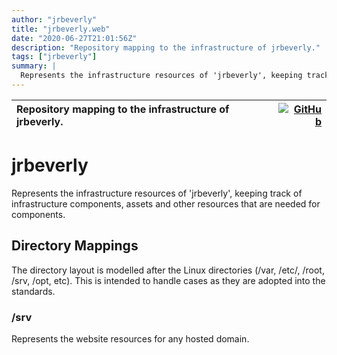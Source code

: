 ```yaml
---
author: "jrbeverly"
title: "jrbeverly.web"
date: "2020-06-27T21:01:56Z"
description: "Repository mapping to the infrastructure of jrbeverly."
tags: ["jrbeverly"]
summary: |
  Represents the infrastructure resources of 'jrbeverly', keeping track of infrastructure components, assets and other resources that are needed for components.
---
```


| Repository mapping to the infrastructure of jrbeverly. | [![GitHub](https://img.shields.io/badge/GitHub-%23121011.svg?logo=github&logoColor=white)](https://github.com/jrbeverly/jrbeverly.web) |
| :-------- | -------: |


# jrbeverly

Represents the infrastructure resources of 'jrbeverly', keeping track of infrastructure components, assets and other resources that are needed for components.

## Directory Mappings

The directory layout is modelled after the Linux directories (/var, /etc/, /root, /srv, /opt, etc). This is intended to handle cases as they are adopted into the standards.

### /srv

Represents the website resources for any hosted domain.

